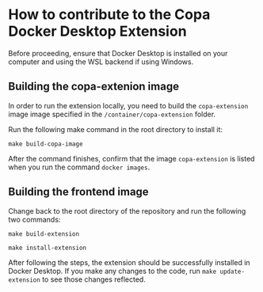 # How to contribute to the Copa Docker Desktop Extension

Before proceeding, ensure that Docker Desktop is installed on your computer and using the WSL backend if using Windows.

## Building the copa-extenion image
In order to run the extension locally, you need to build the `copa-extension` image image specified in the `/container/copa-extension` folder.

Run the following make command in the root directory to install it:

```
make build-copa-image
```
After the command finishes, confirm that the image `copa-extension` is listed when you run the command `docker images`.

## Building the frontend image

Change back to the root directory of the repository and run the following two commands:

```
make build-extension
```
```
make install-extension
```
After following the steps, the extension should be successfully installed in Docker Desktop. If you make any changes to the code, run `make update-extension` to see those changes reflected. 
